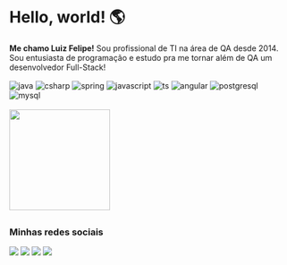 # Hello, world! 🌎
**Me chamo Luiz Felipe!**
Sou profissional de TI na área de QA desde 2014. Sou entusiasta de programação e estudo pra me tornar além de QA um desenvolvedor Full-Stack!

<div style="display: inline_block">
  <img align="center" alt="java" src="https://img.shields.io/badge/Java-ED8B00?style=for-the-badge&logo=openjdk&logoColor=white">
  <img align="center" alt="csharp" src="https://img.shields.io/badge/C%23-239120?style=for-the-badge&logo=c-sharp&logoColor=white">
  <img align="center" alt="spring" src="https://img.shields.io/badge/Spring-6DB33F?style=for-the-badge&logo=spring&logoColor=white">  
  <img align="center" alt="javascript" src="https://img.shields.io/badge/JavaScript-323330?style=for-the-badge&logo=javascript&logoColor=F7DF1E">
  <img align="center" alt="ts" src="https://img.shields.io/badge/TypeScript-007ACC?style=for-the-badge&logo=typescript&logoColor=white">
  <img align="center" alt="angular" src="https://img.shields.io/badge/Angular-DD0031?style=for-the-badge&logo=angular&logoColor=white">
  <img align="center" alt="postgresql" src="https://img.shields.io/badge/PostgreSQL-316192?style=for-the-badge&logo=postgresql&logoColor=white">
  <img align="center" alt="mysql" src="https://img.shields.io/badge/MySQL-005C84?style=for-the-badge&logo=mysql&logoColor=white">
</div>

<br>
<a href="https://github.com/felipepinho" title="Perfil de Luiz Felipe">
  <img height="180em" src="https://github-readme-stats.vercel.app/api/top-langs/?username=felipepinho&theme=omni&show_icons=true&hide_border=false&layout=compact" />
</a>

##
### Minhas redes sociais
<div> 
  <a href="https://www.instagram.com/lfelipepinho" target="_blank"><img src="https://img.shields.io/badge/-Instagram-%23E4405F?style=for-the-badge&logo=instagram&logoColor=white" target="_blank"></a>
  <a href = "mailto:lfelipepinho@gmail.com"><img src="https://img.shields.io/badge/-Gmail-%23333?style=for-the-badge&logo=gmail&logoColor=white" target="_blank"></a>
  <a href="https://www.linkedin.com/in/lfelipepinho/" target="_blank"><img src="https://img.shields.io/badge/-LinkedIn-%230077B5?style=for-the-badge&logo=linkedin&logoColor=white" target="_blank"></a>
  <a href="https://github.com/felipepinho" target="_blank"><img src="https://img.shields.io/github/followers/felipepinho?label=github&style=for-the-badge" target="_blank"></a>
</div>
